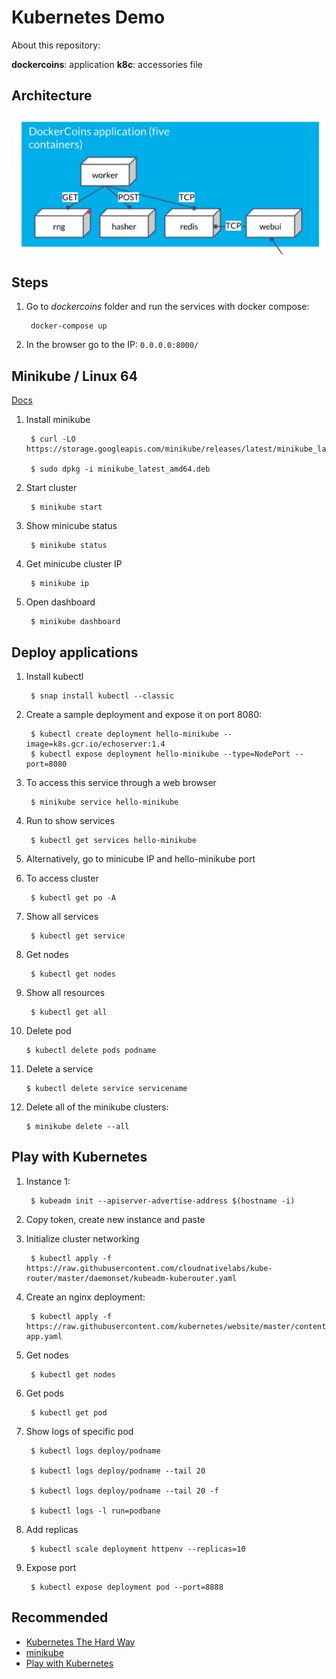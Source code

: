 Kubernetes Demo
====================

About this repository:

**dockercoins**: application
**k8c**: accessories file

## Architecture


<div align="center">
	<p align="center">
		<img src="imagenes-proyecto/architecture.png" />
	</p>
</div>


## Steps

1. Go to *dockercoins* folder and run the services with docker compose:

		docker-compose up

2. In the browser go to the IP: `0.0.0.0:8000/`

## Minikube / Linux 64

[Docs](https://minikube.sigs.k8s.io/docs/start/)

1. Install minikube

		$ curl -LO https://storage.googleapis.com/minikube/releases/latest/minikube_latest_amd64.deb

		$ sudo dpkg -i minikube_latest_amd64.deb

2. Start cluster

		$ minikube start

3. Show minicube status

		$ minikube status

4. Get minicube cluster IP

		$ minikube ip

5. Open dashboard

		$ minikube dashboard

## Deploy applications

1. Install kubectl

		$ snap install kubectl --classic

2. Create a sample deployment and expose it on port 8080:

		$ kubectl create deployment hello-minikube --image=k8s.gcr.io/echoserver:1.4
		$ kubectl expose deployment hello-minikube --type=NodePort --port=8080

3. To access this service through a web browser

		$ minikube service hello-minikube

4. Run to show services

		$ kubectl get services hello-minikube

5. Alternatively, go to minicube IP and hello-minikube port

6. To access cluster

		$ kubectl get po -A

7. Show all services

		$ kubectl get service

8. Get nodes

		$ kubectl get nodes

9. Show all resources

		$ kubectl get all

10. Delete pod

		$ kubectl delete pods podname

11. Delete a service

		$ kubectl delete service servicename

12. Delete all of the minikube clusters:

		$ minikube delete --all

## Play with Kubernetes

1. Instance 1:

		$ kubeadm init --apiserver-advertise-address $(hostname -i)

2. Copy token, create new instance and paste

3. Initialize cluster networking

		$ kubectl apply -f https://raw.githubusercontent.com/cloudnativelabs/kube-router/master/daemonset/kubeadm-kuberouter.yaml

4. Create an nginx deployment:

		$ kubectl apply -f https://raw.githubusercontent.com/kubernetes/website/master/content/en/examples/application/nginx-app.yaml

5. Get nodes

		$ kubectl get nodes

6. Get pods

		$ kubectl get pod

7. Show logs of specific pod

		$ kubectl logs deploy/podname

		$ kubectl logs deploy/podname --tail 20

		$ kubectl logs deploy/podname --tail 20 -f

		$ kubectl logs -l run=podbane

8. Add replicas

		$ kubectl scale deployment httpenv --replicas=10

9. Expose port

		$ kubectl expose deployment pod --port=8888

## Recommended

* [Kubernetes The Hard Way](https://github.com/kelseyhightower/kubernetes-the-hard-way)
* [minikube](https://github.com/kubernetes/minikube)
* [Play with Kubernetes](https://labs.play-with-k8s.com/)
